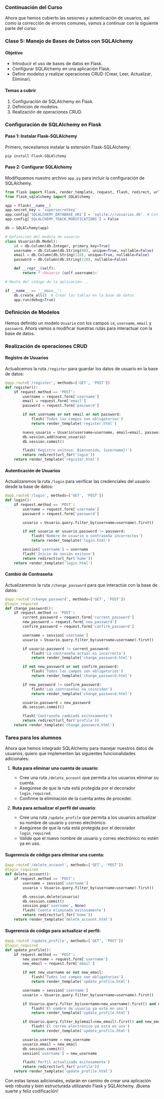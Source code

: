### Continuación del Curso

Ahora que hemos cubierto las sesiones y autenticación de usuarios, así como la corrección de errores comunes, vamos a continuar con la siguiente parte del curso.

### Clase 5: Manejo de Bases de Datos con SQLAlchemy

#### Objetivo

- Introducir el uso de bases de datos en Flask.
- Configurar SQLAlchemy en una aplicación Flask.
- Definir modelos y realizar operaciones CRUD (Crear, Leer, Actualizar, Eliminar).

#### Temas a cubrir

1. Configuración de SQLAlchemy en Flask.
2. Definición de modelos.
3. Realización de operaciones CRUD.

### Configuración de SQLAlchemy en Flask

#### Paso 1: Instalar Flask-SQLAlchemy

Primero, necesitamos instalar la extensión Flask-SQLAlchemy:

```bash
pip install Flask-SQLAlchemy
```

#### Paso 2: Configurar SQLAlchemy

Modifiquemos nuestro archivo `app.py` para incluir la configuración de SQLAlchemy.

```python
from flask import Flask, render_template, request, flash, redirect, url_for, session
from flask_sqlalchemy import SQLAlchemy

app = Flask(__name__)
app.secret_key = 'supersecretkey'
app.config['SQLALCHEMY_DATABASE_URI'] = 'sqlite:///usuarios.db'  # Configurar la URI de la base de datos
app.config['SQLALCHEMY_TRACK_MODIFICATIONS'] = False

db = SQLAlchemy(app)

# Definición del modelo de usuario
class Usuario(db.Model):
    id = db.Column(db.Integer, primary_key=True)
    username = db.Column(db.String(80), unique=True, nullable=False)
    email = db.Column(db.String(120), unique=True, nullable=False)
    password = db.Column(db.String(120), nullable=False)

    def __repr__(self):
        return f'<Usuario {self.username}>'

# Resto del código de la aplicación...

if __name__ == '__main__':
    db.create_all()  # Crear las tablas en la base de datos
    app.run(debug=True)
```

### Definición de Modelos

Hemos definido un modelo `Usuario` con los campos `id`, `username`, `email` y `password`. Ahora vamos a modificar nuestras rutas para interactuar con la base de datos.

### Realización de operaciones CRUD

#### Registro de Usuarios

Actualicemos la ruta `/register` para guardar los datos de usuario en la base de datos:

```python
@app.route('/register', methods=['GET', 'POST'])
def register():
    if request.method == 'POST':
        username = request.form['username']
        email = request.form['email']
        password = request.form['password']

        if not username or not email or not password:
            flash('Todos los campos son obligatorios')
            return render_template('register.html')

        nuevo_usuario = Usuario(username=username, email=email, password=password)
        db.session.add(nuevo_usuario)
        db.session.commit()

        flash('Registro exitoso. Bienvenido, {username}!')
        return redirect(url_for('login'))
    return render_template('register.html')
```

#### Autenticación de Usuarios

Actualizaremos la ruta `/login` para verificar las credenciales del usuario desde la base de datos:

```python
@app.route('/login', methods=['GET', 'POST'])
def login():
    if request.method == 'POST':
        username = request.form['username']
        password = request.form['password']

        usuario = Usuario.query.filter_by(username=username).first()

        if not usuario or usuario.password != password:
            flash('Nombre de usuario o contraseña incorrectos')
            return render_template('login.html')

        session['username'] = username
        flash('Inicio de sesión exitoso')
        return redirect(url_for('home'))
    return render_template('login.html')
```

#### Cambio de Contraseña

Actualizaremos la ruta `/change_password` para que interactúe con la base de datos:

```python
@app.route('/change_password', methods=['GET', 'POST'])
@login_required
def change_password():
    if request.method == 'POST':
        current_password = request.form['current_password']
        new_password = request.form['new_password']
        confirm_password = request.form['confirm_password']

        username = session['username']
        usuario = Usuario.query.filter_by(username=username).first()

        if usuario.password != current_password:
            flash('La contraseña actual es incorrecta')
            return render_template('change_password.html')

        if not new_password or not confirm_password:
            flash('Todos los campos son obligatorios')
            return render_template('change_password.html')

        if new_password != confirm_password:
            flash('Las contraseñas no coinciden')
            return render_template('change_password.html')

        usuario.password = new_password
        db.session.commit()

        flash('Contraseña cambiada exitosamente')
        return redirect(url_for('profile'))
    return render_template('change_password.html')
```

### Tarea para los alumnos

Ahora que hemos integrado SQLAlchemy para manejar nuestros datos de usuarios, quiero que implementen las siguientes funcionalidades adicionales:

1. **Ruta para eliminar una cuenta de usuario**:

   - Cree una ruta `/delete_account` que permita a los usuarios eliminar su cuenta.
   - Asegúrese de que la ruta está protegida por el decorador `login_required`.
   - Confirme la eliminación de la cuenta antes de proceder.

2. **Ruta para actualizar el perfil del usuario**:
   - Cree una ruta `/update_profile` que permita a los usuarios actualizar su nombre de usuario y correo electrónico.
   - Asegúrese de que la ruta está protegida por el decorador `login_required`.
   - Valide que el nuevo nombre de usuario y correo electrónico no estén ya en uso.

#### Sugerencia de código para eliminar una cuenta:

```python
@app.route('/delete_account', methods=['GET', 'POST'])
@login_required
def delete_account():
    if request.method == 'POST':
        username = session['username']
        usuario = Usuario.query.filter_by(username=username).first()

        db.session.delete(usuario)
        db.session.commit()
        session.pop('username', None)
        flash('Cuenta eliminada exitosamente')
        return redirect(url_for('home'))
    return render_template('delete_account.html')
```

#### Sugerencia de código para actualizar el perfil:

```python
@app.route('/update_profile', methods=['GET', 'POST'])
@login_required
def update_profile():
    if request.method == 'POST':
        new_username = request.form['username']
        new_email = request.form['email']

        if not new_username or not new_email:
            flash('Todos los campos son obligatorios')
            return render_template('update_profile.html')

        username = session['username']
        usuario = Usuario.query.filter_by(username=username).first()

        if Usuario.query.filter_by(username=new_username).first() and new_username != username:
            flash('El nombre de usuario ya está en uso')
            return render_template('update_profile.html')

        if Usuario.query.filter_by(email=new_email).first() and new_email != usuario.email:
            flash('El correo electrónico ya está en uso')
            return render_template('update_profile.html')

        usuario.username = new_username
        usuario.email = new_email
        db.session.commit()
        session['username'] = new_username

        flash('Perfil actualizado exitosamente')
        return redirect(url_for('profile'))
    return render_template('update_profile.html')
```

Con estas tareas adicionales, estarán en camino de crear una aplicación web robusta y bien estructurada utilizando Flask y SQLAlchemy. ¡Buena suerte y feliz codificación!
